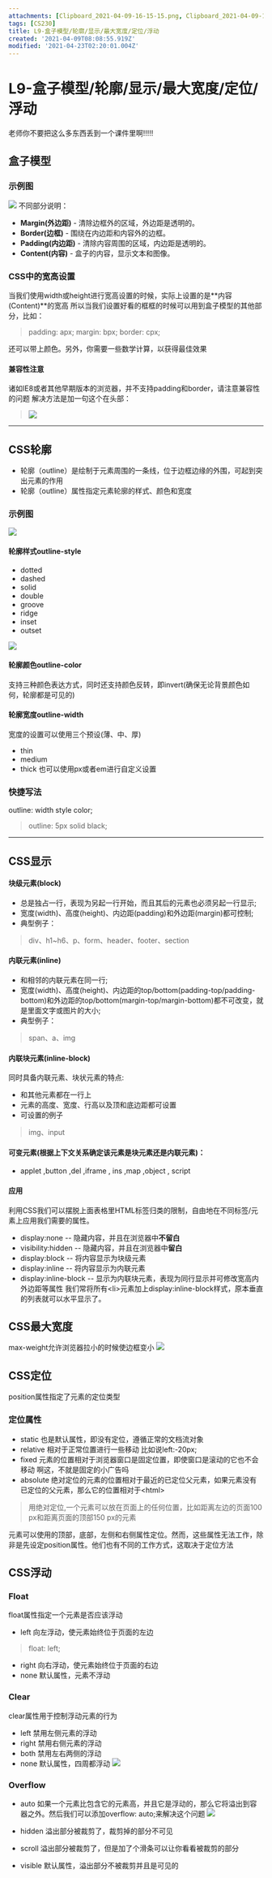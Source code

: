 ```yaml
---
attachments: [Clipboard_2021-04-09-16-15-15.png, Clipboard_2021-04-09-16-28-46.png, Clipboard_2021-04-09-16-28-49.png, Clipboard_2021-04-09-16-31-12.png, Clipboard_2021-04-09-16-53-34.png, Clipboard_2021-04-10-11-35-36.png]
tags: [CS230]
title: L9-盒子模型/轮廓/显示/最大宽度/定位/浮动
created: '2021-04-09T08:08:55.919Z'
modified: '2021-04-23T02:20:01.004Z'
---
```


# L9-盒子模型/轮廓/显示/最大宽度/定位/浮动
老师你不要把这么多东西丢到一个课件里啊!!!!!
## 盒子模型
### 示例图

![](@attachment/Clipboard_2021-04-09-16-15-15.png)
不同部分说明：
- **Margin(外边距)** - 清除边框外的区域，外边距是透明的。
- **Border(边框)** - 围绕在内边距和内容外的边框。
- **Padding(内边距)** - 清除内容周围的区域，内边距是透明的。
- **Content(内容)** - 盒子的内容，显示文本和图像。

### CSS中的宽高设置
当我们使用width或height进行宽高设置的时候，实际上设置的是**内容(Content)**的宽高
所以当我们设置好看的框框的时候可以用到盒子模型的其他部分，比如：
> padding: apx;
margin: bpx;
border: cpx;

还可以带上颜色。另外，你需要一些数学计算，以获得最佳效果
#### 兼容性注意
诸如IE8或者其他早期版本的浏览器，并不支持padding和border，请注意兼容性的问题
解决方法是加一句这个在头部：
>![](@attachment/Clipboard_2021-04-09-16-28-49.png)
***
## CSS轮廓
- 轮廓（outline）是绘制于元素周围的一条线，位于边框边缘的外围，可起到突出元素的作用
- 轮廓（outline）属性指定元素轮廓的样式、颜色和宽度
### 示例图

![](@attachment/Clipboard_2021-04-09-16-31-12.png)
#### 轮廓样式outline-style
- dotted
- dashed
- solid
- double
- groove
- ridge
- inset
- outset

![](@attachment/Clipboard_2021-04-09-16-53-34.png)

#### 轮廓颜色outline-color
支持三种颜色表达方式，同时还支持颜色反转，即invert(确保无论背景颜色如何，轮廓都是可见的)

#### 轮廓宽度outline-width
宽度的设置可以使用三个预设(薄、中、厚)
- thin
- medium
- thick
也可以使用px或者em进行自定义设置
### 快捷写法
outline: width style color;
> outline: 5px solid black;

***
## CSS显示
#### 块级元素(block)
- 总是独占一行，表现为另起一行开始，而且其后的元素也必须另起一行显示;
- 宽度(width)、高度(height)、内边距(padding)和外边距(margin)都可控制;
- 典型例子：
> div、h1~h6、p、form、header、footer、section

#### 内联元素(inline)
- 和相邻的内联元素在同一行;
- 宽度(width)、高度(height)、内边距的top/bottom(padding-top/padding-bottom)和外边距的top/bottom(margin-top/margin-bottom)都不可改变，就是里面文字或图片的大小;
- 典型例子：
> span、a、img

#### 内联块元素(inline-block)
同时具备内联元素、块状元素的特点:
- 和其他元素都在一行上
- 元素的高度、宽度、行高以及顶和底边距都可设置
- 可设置的例子
> img、input

#### 可变元素(根据上下文关系确定该元素是块元素还是内联元素)：
- applet ,button ,del ,iframe , ins ,map ,object , script
#### 应用
利用CSS我们可以摆脱上面表格里HTML标签归类的限制，自由地在不同标签/元素上应用我们需要的属性。
- display:none  -- 隐藏内容，并且在浏览器中**不留白**
- visibility:hidden  -- 隐藏内容，并且在浏览器中**留白**
- display:block  -- 将内容显示为块级元素
- display:inline  -- 将内容显示为内联元素
- display:inline-block -- 显示为内联块元素，表现为同行显示并可修改宽高内外边距等属性
我们常将所有\<li\>元素加上display:inline-block样式，原本垂直的列表就可以水平显示了。

## CSS最大宽度
max-weight允许浏览器拉小的时候使边框变小
![](@attachment/Clipboard_2021-04-10-11-35-36.png)

## CSS定位
position属性指定了元素的定位类型
### 定位属性
- static
也是默认属性，即没有定位，遵循正常的文档流对象
- relative
相对于正常位置进行一些移动
比如说left:-20px;
- fixed
元素的位置相对于浏览器窗口是固定位置，即使窗口是滚动的它也不会移动
啊这，不就是固定的小广告吗
- absolute
绝对定位的元素的位置相对于最近的已定位父元素，如果元素没有已定位的父元素，那么它的位置相对于\<html\>
> 用绝对定位,一个元素可以放在页面上的任何位置，比如距离左边的页面100 px和距离页面的顶部150 px的元素

元素可以使用的顶部，底部，左侧和右侧属性定位。然而，这些属性无法工作，除非是先设定position属性。他们也有不同的工作方式，这取决于定位方法

## CSS浮动
### Float
float属性指定一个元素是否应该浮动
- left
向左浮动，使元素始终位于页面的左边
> float: left;

- right
向右浮动，使元素始终位于页面的右边
- none
默认属性，元素不浮动
### Clear
clear属性用于控制浮动元素的行为
- left
禁用左侧元素的浮动
- right
禁用右侧元素的浮动
- both
禁用左右两侧的浮动
- none
默认属性，四周都浮动
![](@attachment/Clipboard_2021-04-10-12-04-57.png)

### Overflow
- auto
如果一个元素比包含它的元素高，并且它是浮动的，那么它将溢出到容器之外。然后我们可以添加overflow: auto;来解决这个问题
![](@attachment/Clipboard_2021-04-10-12-06-22.png)

- hidden
溢出部分被裁剪了，裁剪掉的部分不可见
- scroll
溢出部分被裁剪了，但是加了个滑条可以让你看看被裁剪的部分
- visible
默认属性，溢出部分不被裁剪并且是可见的











